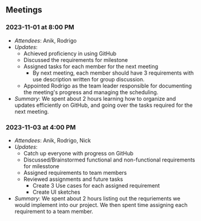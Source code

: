 ## Meetings

### 2023-11-01 at 8:00 PM
- *Attendees*: Anik, Rodrigo
- *Updates*:
  - Achieved proficiency in using GitHub
  - Discussed the requirements for milestone
  - Assigned tasks for each member for the next meeting
    - By next meeting, each member should have 3 requirements with use description written for group discussion.
  - Appointed Rodrigo as the team leader responsible for documenting the meeting's progress and managing the scheduling.
- *Summary*: We spent about 2 hours learning how to organize and updates efficiently on GitHub, and going over the tasks required for the next meeting.

### 2023-11-03 at 4:00 PM
- *Attendees*: Anik, Rodrigo, Nick
- *Updates*:
  - Catch up everyone with progress on GitHub
  - Discussed/Brainstormed functional and non-functional requirements for milesstone
  - Assigned requirements to team members
  - Reviewed assignments and future tasks
    - Create 3 Use cases for each assigned requirement
    - Create UI sketches
- *Summary*: We spent about 2 hours listing out the requriements we
            would implement into our project. We then 
            spent time assigning each requirement to a team member.
  
